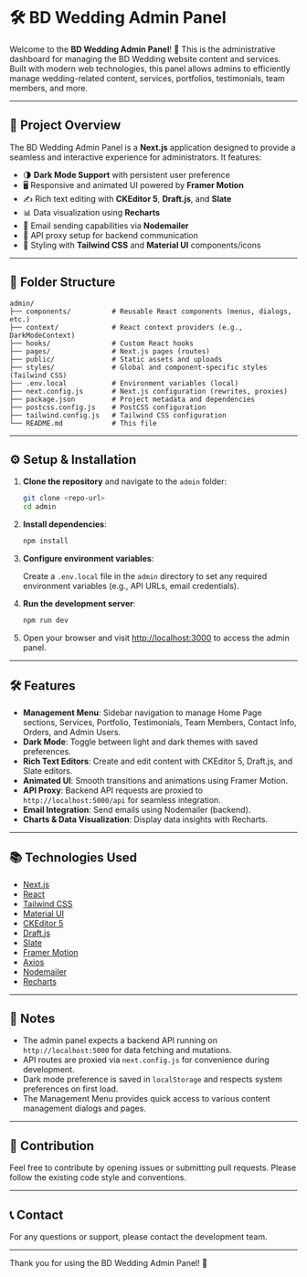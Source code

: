 # 🛠️ BD Wedding Admin Panel

Welcome to the **BD Wedding Admin Panel**! 🎉 This is the administrative dashboard for managing the BD Wedding website content and services. Built with modern web technologies, this panel allows admins to efficiently manage wedding-related content, services, portfolios, testimonials, team members, and more.

---

## 🚀 Project Overview

The BD Wedding Admin Panel is a **Next.js** application designed to provide a seamless and interactive experience for administrators. It features:

- 🌗 **Dark Mode Support** with persistent user preference
- 🖥️ Responsive and animated UI powered by **Framer Motion**
- ✍️ Rich text editing with **CKEditor 5**, **Draft.js**, and **Slate**
- 📊 Data visualization using **Recharts**
- 📧 Email sending capabilities via **Nodemailer**
- 🔄 API proxy setup for backend communication
- 🎨 Styling with **Tailwind CSS** and **Material UI** components/icons

---

## 📁 Folder Structure

```
admin/
├── components/          # Reusable React components (menus, dialogs, etc.)
├── context/             # React context providers (e.g., DarkModeContext)
├── hooks/               # Custom React hooks
├── pages/               # Next.js pages (routes)
├── public/              # Static assets and uploads
├── styles/              # Global and component-specific styles (Tailwind CSS)
├── .env.local           # Environment variables (local)
├── next.config.js       # Next.js configuration (rewrites, proxies)
├── package.json         # Project metadata and dependencies
├── postcss.config.js    # PostCSS configuration
├── tailwind.config.js   # Tailwind CSS configuration
└── README.md            # This file
```

---

## ⚙️ Setup & Installation

1. **Clone the repository** and navigate to the `admin` folder:

   ```bash
   git clone <repo-url>
   cd admin
   ```

2. **Install dependencies**:

   ```bash
   npm install
   ```

3. **Configure environment variables**:

   Create a `.env.local` file in the `admin` directory to set any required environment variables (e.g., API URLs, email credentials).

4. **Run the development server**:

   ```bash
   npm run dev
   ```

5. Open your browser and visit [http://localhost:3000](http://localhost:3000) to access the admin panel.

---

## 🛠️ Features

- **Management Menu**: Sidebar navigation to manage Home Page sections, Services, Portfolio, Testimonials, Team Members, Contact Info, Orders, and Admin Users.
- **Dark Mode**: Toggle between light and dark themes with saved preferences.
- **Rich Text Editors**: Create and edit content with CKEditor 5, Draft.js, and Slate editors.
- **Animated UI**: Smooth transitions and animations using Framer Motion.
- **API Proxy**: Backend API requests are proxied to `http://localhost:5000/api` for seamless integration.
- **Email Integration**: Send emails using Nodemailer (backend).
- **Charts & Data Visualization**: Display data insights with Recharts.

---

## 📚 Technologies Used

- [Next.js](https://nextjs.org/)
- [React](https://reactjs.org/)
- [Tailwind CSS](https://tailwindcss.com/)
- [Material UI](https://mui.com/)
- [CKEditor 5](https://ckeditor.com/ckeditor-5/)
- [Draft.js](https://draftjs.org/)
- [Slate](https://docs.slatejs.org/)
- [Framer Motion](https://www.framer.com/motion/)
- [Axios](https://axios-http.com/)
- [Nodemailer](https://nodemailer.com/)
- [Recharts](https://recharts.org/)

---

## 📌 Notes

- The admin panel expects a backend API running on `http://localhost:5000` for data fetching and mutations.
- API routes are proxied via `next.config.js` for convenience during development.
- Dark mode preference is saved in `localStorage` and respects system preferences on first load.
- The Management Menu provides quick access to various content management dialogs and pages.

---

## 🤝 Contribution

Feel free to contribute by opening issues or submitting pull requests. Please follow the existing code style and conventions.

---

## 📞 Contact

For any questions or support, please contact the development team.

---

Thank you for using the BD Wedding Admin Panel! 🎊
